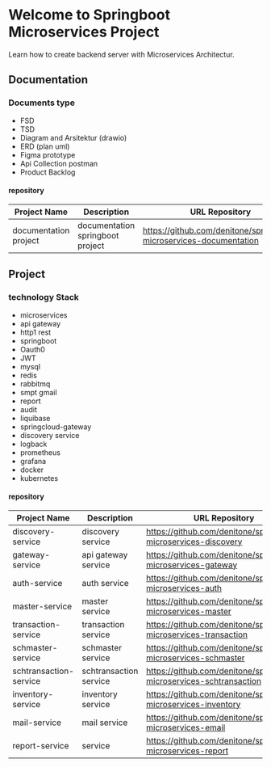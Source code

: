# Welcome to Springboot Microservices Project

Learn how to create backend server with Microservices Architectur.

## Documentation
### Documents type
- FSD
- TSD
- Diagram and Arsitektur (drawio)
- ERD (plan uml)
- Figma prototype
- Api Collection postman
- Product Backlog

#### repository
| Project Name     | Description  | URL Repository                                                          | 
|------------------|--------------|-------------------------------------------------------------------------|
| documentation project | documentation springboot project | https://github.com/denitone/springboot-microservices-documentation                                    |



## Project
### technology Stack
- microservices
- api gateway
- http1 rest
- springboot
- Oauth0
- JWT
- mysql
- redis
- rabbitmq
- smpt gmail
- report
- audit
- liquibase 
- springcloud-gateway
- discovery service
- logback
- prometheus
- grafana
- docker
- kubernetes


#### repository
| Project Name     | Description  | URL Repository                                                          | 
|------------------|--------------|-------------------------------------------------------------------------|
| discovery-service | discovery service | https://github.com/denitone/springboot-microservices-discovery                                     |
| gateway-service | api gateway service | https://github.com/denitone/springboot-microservices-gateway                                     |
| auth-service | auth service | https://github.com/denitone/springboot-microservices-auth                                     |
| master-service | master service | https://github.com/denitone/springboot-microservices-master                                     |
| transaction-service | transaction service | https://github.com/denitone/springboot-microservices-transaction                                     |
| schmaster-service | schmaster service | https://github.com/denitone/springboot-microservices-schmaster                                     |
| schtransaction-service | schtransaction service | https://github.com/denitone/springboot-microservices-schtransaction                                     |
| inventory-service | inventory service | https://github.com/denitone/springboot-microservices-inventory                                     |
| mail-service | mail service | https://github.com/denitone/springboot-microservices-email                                     |
| report-service | service | https://github.com/denitone/springboot-microservices-report                                     |


